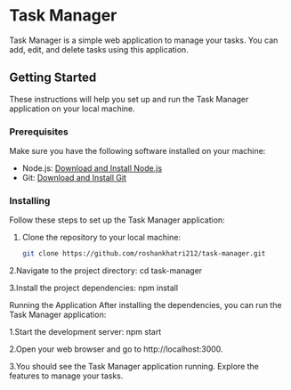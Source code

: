 # Task Manager

Task Manager is a simple web application to manage your tasks. You can add, edit, and delete tasks using this application.

## Getting Started

These instructions will help you set up and run the Task Manager application on your local machine.

### Prerequisites

Make sure you have the following software installed on your machine:

- Node.js: [Download and Install Node.js](https://nodejs.org/)
- Git: [Download and Install Git](https://git-scm.com/)

### Installing

Follow these steps to set up the Task Manager application:

1. Clone the repository to your local machine:

   ```bash
   git clone https://github.com/roshankhatri212/task-manager.git

2.Navigate to the project directory:
cd task-manager

3.Install the project dependencies:
npm install

Running the Application
After installing the dependencies, you can run the Task Manager application:

1.Start the development server:
npm start

2.Open your web browser and go to http://localhost:3000.

3.You should see the Task Manager application running. Explore the features to manage your tasks.

